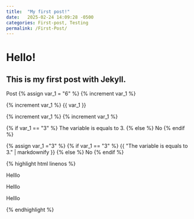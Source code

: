 ```yaml
---
title:  "My first post!"
date:   2025-02-24 14:09:28 -0500
categories: First-post, Testing
permalink: /First-Post/
---
```

# Hello!
## This is my first post with Jekyll.

Post
{% assign var_1 = "6" %}
{% increment var_1 %}

{% increment var_1 %}
{{ var_1 }}

{% increment var_1 %}
{% increment var_1 %}

{% if var_1 == "3" %}
The variable is equals to 3.
{% else %}
No
{% endif %}

{% assign var_1 ="3" %}
{% if var_1 == "3" %}
{{ "The variable is equals to 3." | markdownify }}
{% else %}
No
{% endif %}

{% highlight html linenos %}
 <p> Helllo </p>
  <p> Helllo </p>
   <p> Helllo </p>
{% endhighlight %}
